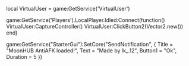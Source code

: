 local VirtualUser = game:GetService('VirtualUser')
 
game:GetService('Players').LocalPlayer.Idled:Connect(function()
    VirtualUser:CaptureController()
    VirtualUser:ClickButton2(Vector2.new())
end)
 
game:GetService("StarterGui"):SetCore("SendNotification", {
    Title = "MoonHUB AntiAFK loaded!",
    Text = "Made by lk_.12",
    Button1 = "Ok",
    Duration = 5
})
